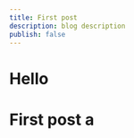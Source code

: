 ```yaml
---
title: First post
description: blog description
publish: false
---
```


<h1>Hello</h1>

# First post a
